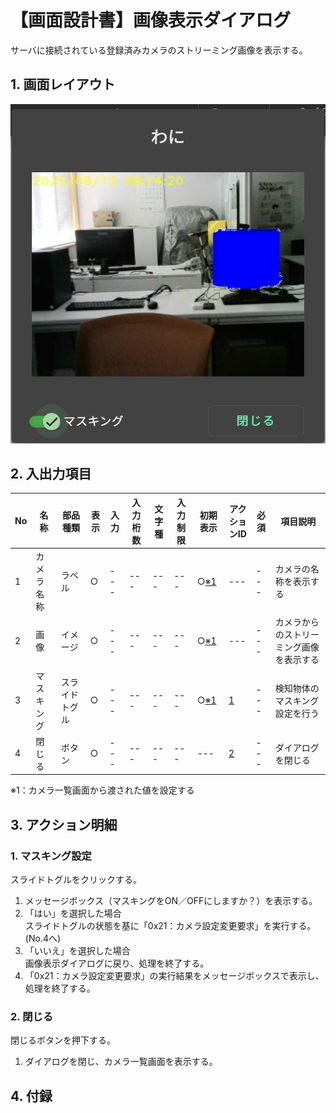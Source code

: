 # 【画面設計書】画像表示ダイアログ  

サーバに接続されている登録済みカメラのストリーミング画像を表示する。

## 1. 画面レイアウト

![画面レイアウト](./ScreenLayoutImage.png)

## 2. 入出力項目

|No|名称|部品種類|表示|入力|入力桁数|文字種|入力制限|初期表示|アクションID|必須|項目説明|
|---|---|---|---|---|---|---|---|---|---|---|---|
|1|カメラ名称|ラベル|○|---|---|---|---|○[※1](#notice1)|---|---|カメラの名称を表示する|
|2|画像|イメージ|○|---|---|---|---|○[※1](#notice1)|---|---|カメラからのストリーミング画像を表示する|
|3|マスキング|スライドトグル|○|---|---|---|---|○[※1](#notice1)|[1](#action1)|---|検知物体のマスキング設定を行う|
|4|閉じる|ボタン|○|---|---|---|---|---|[2](#action2)|---|ダイアログを閉じる|

<a id="notice1">※1</a>：カメラ一覧画面から渡された値を設定する

## 3. アクション明細
### 1. <a id="action1">マスキング設定</a>  
スライドトグルをクリックする。
1. メッセージボックス（マスキングをON／OFFにしますか？）を表示する。  
2. 「はい」を選択した場合  
  スライドトグルの状態を基に「0x21：カメラ設定変更要求」を実行する。(No.4へ)
3. 「いいえ」を選択した場合  
  画像表示ダイアログに戻り、処理を終了する。
4. 「0x21：カメラ設定変更要求」の実行結果をメッセージボックスで表示し、処理を終了する。

### 2. <a id="action2">閉じる</a>
閉じるボタンを押下する。
1. ダイアログを閉じ、カメラ一覧画面を表示する。

## 4. 付録
